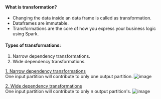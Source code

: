 #### What is transformation?
- Changing the data inside an data frame is called as transformation.
- Dataframes are immutable.
- Transformations are the core of how you express your business logic using Spark.
#### Types of transformations:
1. Narrow dependency transformations.
2. Wide dependency transformations.

<ins>1. Narrow dependency transformations</ins></br>
One input partition will contribute to only one output partition.
![image](https://github.com/user-attachments/assets/e1ad0f3f-bd11-45cb-8525-cccc2ad0896f)

<ins>2. Wide dependency transformations</ins></br>
One input partition will contribute to only n output partition's.
![image](https://github.com/user-attachments/assets/cf5976e3-8283-478e-94dc-a7af2c12f7bf)
